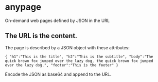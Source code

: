 # anypage
On-demand web pages defined by JSON in the URL

## The URL is the content.

The page is described by a JSON object with these attributes:

```{ "h1":"This is the title", "h2":"This is the subtitle", "body":"The quick brown fox jumped over the lazy dog, the quick brown fox jumped over the lazy dog.", "footer":"This is the footer" }```

Encode the JSON as base64 and append to the URL.

